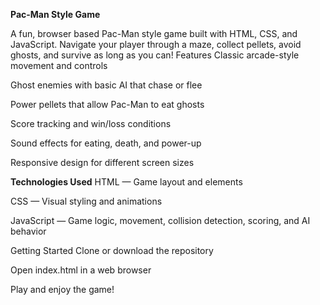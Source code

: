 **Pac-Man Style Game**

A fun, browser based Pac-Man style game built with HTML, CSS, and JavaScript. Navigate your player through a maze, collect pellets, avoid ghosts, and survive as long as you can!
 Features
Classic arcade-style movement and controls


Ghost enemies with basic AI that chase or flee


Power pellets that allow Pac-Man to eat ghosts


Score tracking and win/loss conditions


Sound effects for eating, death, and power-up


Responsive design for different screen sizes



 **Technologies Used**
HTML — Game layout and elements


CSS — Visual styling and animations


JavaScript — Game logic, movement, collision detection, scoring, and AI behavior


 Getting Started
Clone or download the repository


Open index.html in a web browser


Play and enjoy the game!




